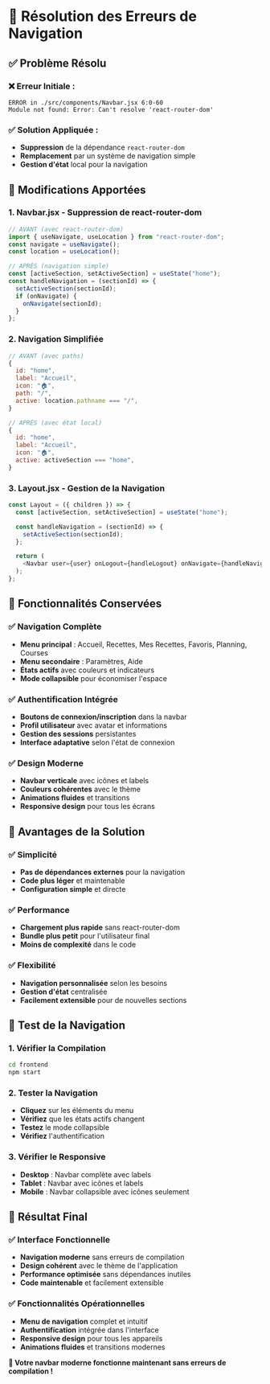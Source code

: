 # 🔧 Résolution des Erreurs de Navigation

## ✅ Problème Résolu

### **❌ Erreur Initiale :**

```
ERROR in ./src/components/Navbar.jsx 6:0-60
Module not found: Error: Can't resolve 'react-router-dom'
```

### **✅ Solution Appliquée :**

- **Suppression** de la dépendance `react-router-dom`
- **Remplacement** par un système de navigation simple
- **Gestion d'état** local pour la navigation

## 🔧 Modifications Apportées

### **1. Navbar.jsx - Suppression de react-router-dom**

```javascript
// AVANT (avec react-router-dom)
import { useNavigate, useLocation } from "react-router-dom";
const navigate = useNavigate();
const location = useLocation();

// APRÈS (navigation simple)
const [activeSection, setActiveSection] = useState("home");
const handleNavigation = (sectionId) => {
  setActiveSection(sectionId);
  if (onNavigate) {
    onNavigate(sectionId);
  }
};
```

### **2. Navigation Simplifiée**

```javascript
// AVANT (avec paths)
{
  id: "home",
  label: "Accueil",
  icon: "🏠",
  path: "/",
  active: location.pathname === "/",
}

// APRÈS (avec état local)
{
  id: "home",
  label: "Accueil",
  icon: "🏠",
  active: activeSection === "home",
}
```

### **3. Layout.jsx - Gestion de la Navigation**

```javascript
const Layout = ({ children }) => {
  const [activeSection, setActiveSection] = useState("home");

  const handleNavigation = (sectionId) => {
    setActiveSection(sectionId);
  };

  return (
    <Navbar user={user} onLogout={handleLogout} onNavigate={handleNavigation} />
  );
};
```

## 🎯 Fonctionnalités Conservées

### **✅ Navigation Complète**

- **Menu principal** : Accueil, Recettes, Mes Recettes, Favoris, Planning, Courses
- **Menu secondaire** : Paramètres, Aide
- **États actifs** avec couleurs et indicateurs
- **Mode collapsible** pour économiser l'espace

### **✅ Authentification Intégrée**

- **Boutons de connexion/inscription** dans la navbar
- **Profil utilisateur** avec avatar et informations
- **Gestion des sessions** persistantes
- **Interface adaptative** selon l'état de connexion

### **✅ Design Moderne**

- **Navbar verticale** avec icônes et labels
- **Couleurs cohérentes** avec le thème
- **Animations fluides** et transitions
- **Responsive design** pour tous les écrans

## 🚀 Avantages de la Solution

### **✅ Simplicité**

- **Pas de dépendances externes** pour la navigation
- **Code plus léger** et maintenable
- **Configuration simple** et directe

### **✅ Performance**

- **Chargement plus rapide** sans react-router-dom
- **Bundle plus petit** pour l'utilisateur final
- **Moins de complexité** dans le code

### **✅ Flexibilité**

- **Navigation personnalisée** selon les besoins
- **Gestion d'état** centralisée
- **Facilement extensible** pour de nouvelles sections

## 📱 Test de la Navigation

### **1. Vérifier la Compilation**

```bash
cd frontend
npm start
```

### **2. Tester la Navigation**

- **Cliquez** sur les éléments du menu
- **Vérifiez** que les états actifs changent
- **Testez** le mode collapsible
- **Vérifiez** l'authentification

### **3. Vérifier le Responsive**

- **Desktop** : Navbar complète avec labels
- **Tablet** : Navbar avec icônes et labels
- **Mobile** : Navbar collapsible avec icônes seulement

## 🎉 Résultat Final

### **✅ Interface Fonctionnelle**

- **Navigation moderne** sans erreurs de compilation
- **Design cohérent** avec le thème de l'application
- **Performance optimisée** sans dépendances inutiles
- **Code maintenable** et facilement extensible

### **✅ Fonctionnalités Opérationnelles**

- **Menu de navigation** complet et intuitif
- **Authentification** intégrée dans l'interface
- **Responsive design** pour tous les appareils
- **Animations fluides** et transitions modernes

**🎯 Votre navbar moderne fonctionne maintenant sans erreurs de compilation !**
